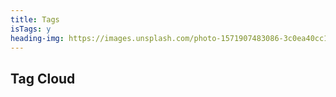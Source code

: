 ```yaml
---
title: Tags
isTags: y
heading-img: https://images.unsplash.com/photo-1571907483086-3c0ea40cc16d?ixlib=rb-1.2.1&ixid=MnwxMjA3fDB8MHxwaG90by1wYWdlfHx8fGVufDB8fHx8&auto=format&fit=crop&w=2550&q=80
---
```

## Tag Cloud

